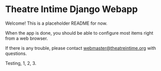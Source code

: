 Theatre Intime Django Webapp
==========

Welcome! This is a placeholder README for now.

When the app is done, you should be able to configure most items right from a web browser.

If there is any trouble, please contact webmaster@theatreintime.org with questions.


Testing, 1, 2, 3.